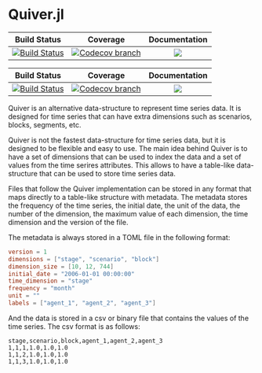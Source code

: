 # Quiver.jl

[build-img]: https://github.com/psrenergy/Quiver.jl/actions/workflows/ci.yml/badge.svg?branch=master
[build-url]: https://github.com/psrenergy/Quiver.jl/actions?query=workflow%3ACI

[codecov-img]: https://codecov.io/gh/psrenergy/Quiver.jl/coverage.svg?branch=master
[codecov-url]: https://codecov.io/gh/psrenergy/Quiver.jl?branch=master

| **Build Status** | **Coverage** | **Documentation** |
|:-----------------:|:-----------------:|:-----------------:|
| [![Build Status][build-img]][build-url] | [![Codecov branch][codecov-img]][codecov-url] |[![](https://img.shields.io/badge/docs-latest-blue.svg)](https://psrenergy.github.io/PSRClassesInterface.jl/dev/)

| **Build Status** | **Coverage** | **Documentation** |
|:-----------------:|:-----------------:|:-----------------:|
| [![Build Status][build-img]][build-url] | [![Codecov branch][codecov-img]][codecov-url] |[![](https://img.shields.io/badge/docs-latest-blue.svg)](https://psrenergy.github.io/Quiver.jl/dev/)

Quiver is an alternative data-structure to represent time series data. It is designed for time series that can have extra dimensions such as scenarios, blocks, segments, etc.

Quiver is not the fastest data-structure for time series data, but it is designed to be flexible and easy to use. The main idea behind Quiver
is to have a set of dimensions that can be used to index the data and a set of values from the time serires attributes. This allows to have a
table-like data-structure that can be used to store time series data. 

Files that follow the Quiver implementation can be stored in any format that maps directly to a table-like structure with metadata. The metadata stores the frequency of the time series, the initial date, the unit of the data, the number of the dimension, the maximum value of each dimension, the time dimension and the version of the file.

The metadata is always stored in a TOML file in the following format:

```toml
version = 1
dimensions = ["stage", "scenario", "block"]
dimension_size = [10, 12, 744]
initial_date = "2006-01-01 00:00:00"
time_dimension = "stage"
frequency = "month"
unit = ""
labels = ["agent_1", "agent_2", "agent_3"]
```

And the data is stored in a csv or binary file that contains the values of the time series. The csv format is as follows:
```csv
stage,scenario,block,agent_1,agent_2,agent_3
1,1,1,1.0,1.0,1.0
1,1,2,1.0,1.0,1.0
1,1,3,1.0,1.0,1.0
```